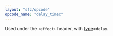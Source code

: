 ```yaml
---
layout: "sfz/opcode"
opcode_name: "delay_timec"
---
```

Used under the `‹effect›` header, with [type]=`delay`.

[type]: type#delay
